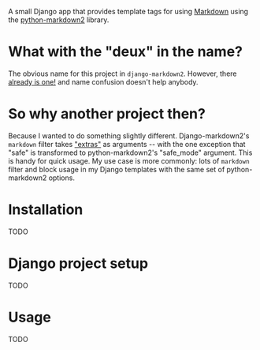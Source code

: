 A small Django app that provides template tags for using
[Markdown](http://daringfireball.net/projects/markdown/) using the
[python-markdown2](http://code.google.com/p/python-markdown2/) library.

# What with the "deux" in the name?

The obvious name for this project in `django-markdown2`. However, there
[already is one!](http://github.com/svetlyak40wt/django-markdown2) and name
confusion doesn't help anybody.

# So why another project then?

Because I wanted to do something slightly different. Django-markdown2's
`markdown` filter takes
["extras"](http://code.google.com/p/python-markdown2/wiki/Extras) as arguments
-- with the one exception that "safe" is transformed to python-markdown2's
"safe_mode" argument. This is handy for quick usage. My use case is more
commonly: lots of `markdown` filter and block usage in my Django templates with
the same set of python-markdown2 options.


# Installation

TODO

# Django project setup

TODO

# Usage

TODO

